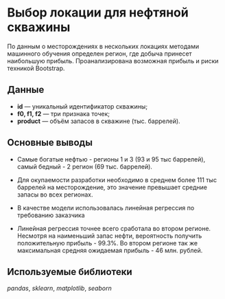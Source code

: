 # Выбор локации для нефтяной скважины

По данным о месторождениях в нескольких локациях методами машинного обучения определен регион, где добыча принесет наибольшую прибыль. 
Проанализирована возможная прибыль и риски техникой Bootstrap.


## Данные

* __id__ — уникальный идентификатор скважины;
* __f0, f1, f2__ — три признака точек;
* __product__ — объём запасов в скважине (тыс. баррелей).

## Основные выводы

* Самые богатые нефтью - регионы 1 и 3 (93 и 95 тыс баррелей), самый бедный - 2 регион (69 тыс. баррелей).


* Для окупаемости разработки необходимо в среднем более 111 тыс баррелей на месторождение, это значение превышает средние запасы во всех регионах.


* В качестве модели использовалась линейная регрессия по требованию заказчика 


* Линейная регрессия точнее всего сработала во втором регионе. Несмотря на наименьший запас нефти, вероятность получить положительную прибыль - 99.3%. Во втором регионе так же максимальная средняя ожидаемая прибыль - 46 млн. рублей.

## Используемые библиотеки
*pandas*, *sklearn*, *matplotlib*, *seaborn*
